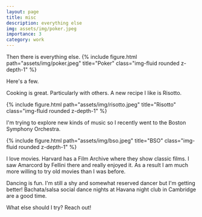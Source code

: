 ```yaml
---
layout: page
title: misc
description: everything else
img: assets/img/poker.jpeg
importance: 3
category: work
---
```


Then there is everything else. 
{% include figure.html path="assets/img/poker.jpeg" title="Poker" class="img-fluid rounded z-depth-1" %}

Here's a few.

Cooking is great. Particularly with others. A new recipe I like is Risotto. 

{% include figure.html path="assets/img/risotto.jpeg" title="Risotto" class="img-fluid rounded z-depth-1" %}

I'm trying to explore new kinds of music so I recently went to the Boston Symphony Orchestra.

{% include figure.html path="assets/img/bso.jpeg" title="BSO" class="img-fluid rounded z-depth-1" %}

I love movies. Harvard has a Film Archive where they show classic films. I saw Amarcord by Fellini there and really enjoyed it.
As a result I am much more willing to try old movies than I was before.

Dancing is fun. I'm still a shy and somewhat reserved dancer but I'm getting better! 
Bachata/salsa social dance nights at Havana night club in Cambridge are a good time.

What else should I try? Reach out!